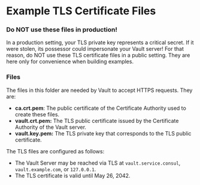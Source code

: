 # Example TLS Certificate Files

### Do NOT use these files in production!

In a production setting, your TLS private key represents a critical secret. If it were stolen, its possessor could 
impersonate your Vault server! For that reason, do NOT use these TLS certificate files in a public setting. They are 
here only for convenience when building examples.

### Files

The files in this folder are needed by Vault to accept HTTPS requests. They are:

- **ca.crt.pem**: The public certificate of the Certificate Authority used to create these files.
- **vault.crt.pem:** The TLS public certificate issued by the Certificate Authority of the Vault server.
- **vault.key.pem:** The TLS private key that corresponds to the TLS public certificate.

The TLS files are configured as follows:

- The Vault Server may be reached via TLS at `vault.service.consul`, `vault.example.com`, or `127.0.0.1`.
- The TLS certificate is valid until May 26, 2042.
